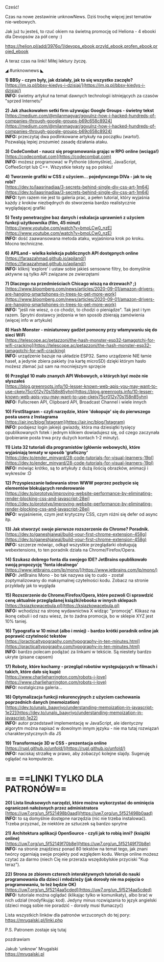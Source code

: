 Cześć!

Czas na nowe zestawinie unknowNews. Dziś trochę więcej jest tematów nie-webowych.

Jak już tu jesteś, to rzuć okiem na świetną promocję od Heliona - 4 ebooki dla Devopsów za pół ceny :)

https://helion.pl/add/3976o/1/devops_ebook,przyld_ebook,profen_ebook,projed_ebook

 

A teraz czas na linki! Miłej lektury życzę.

 

◢ #unknownews ◣


**1) BBSy - czym były, jak działały, jak to się wszystko zaczęło?**  
[https://jm.iq.pl/bbsy-kiedys-i-dzisiaj/](https://jm.iq.pl/bbsy-kiedys-i-dzisiaj/)  
**INFO:** świetny artykuł na temat dawnych technologii istniejących za czasów "sprzed Internetu"  


**2) Jak zhackowałem setki firm używając Google Groups - świetny tekst**  
[https://medium.com/@milanmagyar/ggvulnz-how-i-hacked-hundreds-of-companies-through-google-groups-b69c658c8924](https://medium.com/@milanmagyar/ggvulnz-how-i-hacked-hundreds-of-companies-through-google-groups-b69c658c8924)  
**INFO:** przeczytaj dwa podlinkowane artykuły na początku (warto!). Pozwalają lepiej zrozumieć zasadę działania ataku.  


**3) CodeCombat - naucz się programowania grając w RPG online (wciąga!)**  
[https://codecombat.com](https://codecombat.com)  
**INFO:** możesz programować w Pythonie (domyślnie), JavaScript, CoffeeScript lub C++. Wszystkie teksty są po polsku!  


**4) Tworzenie grafiki w CSS z użyciem... pojedynczego DIVa - jak to się robi?**  
[https://dev.to/laasrinadiaa/3-secrets-behind-single-div-css-art-1m64](https://dev.to/laasrinadiaa/3-secrets-behind-single-div-css-art-1m64)  
**INFO:** tym razem nie jest to galeria prac, a pełen tutorial, który wyjaśnia każdy z kroków niezbędnych do stworzenia bardzo realistycznie wyglądającej grafiki  


**5) Testy penetracyjne baz danych i eskalacja uprawnień z użyciem funkcji użytkownika (film, 45 minut)**  
[https://www.youtube.com/watch?v=bmoLCw0_nzE](https://www.youtube.com/watch?v=bmoLCw0_nzE)  
**INFO:** dość zaawansowana metoda ataku, wyjaśniona krok po kroku. Mocno techniczne.  


**6) APILand - wielka kolekcja publicznych API dostępnych online**  
[https://faraazahmad.github.io/apiland/](https://faraazahmad.github.io/apiland/)  
**INFO:** kliknij 'explore' i ustaw sobie jakieś sensowne filtry, bo domyślnie aktywne są tylko API związane ze zwierzętami  


**7) Dlaczego na przedmieściach Chicago wiszą na drzewach? ;)**  
[https://www.bloomberg.com/news/articles/2020-09-01/amazon-drivers-are-hanging-smartphones-in-trees-to-get-more-work](https://www.bloomberg.com/news/articles/2020-09-01/amazon-drivers-are-hanging-smartphones-in-trees-to-get-more-work)  
**INFO:** "jeśli nie wiesz, o co chodzi, to chodzi o pieniądze". Tak jest i tym razem. Sprytni dostawcy jedzenia w ten sposób zbierają zamówienia (więcej info w artykule)  


**8) Hash Monster - miniaturowy gadżet pomocny przy włamywaniu się do sieci WiFi**  
[https://telescope.ac/petazzoni/the-hash-monster-esp32-tamagotchi-for-wifi-cracking](https://telescope.ac/petazzoni/the-hash-monster-esp32-tamagotchi-for-wifi-cracking)  
**INFO:** urządzenie bazuje na układzie ESP32. Samo urządzenie NIE łamie haseł, a jedynie zbiera pakiety (na kartę microSD) dzięki którym hasło możesz złamać już sam na mocniejszym sprzęcie  


**9) Przegląd 10 mało znanych API Webowych, o których być może nie słyszałeś**  
[https://blog.greenroots.info/10-lesser-known-web-apis-you-may-want-to-use-ckejv75cr012y70s158n85yhn](https://blog.greenroots.info/10-lesser-known-web-apis-you-may-want-to-use-ckejv75cr012y70s158n85yhn)  
**INFO:** Fullscreen API, Clipboard API, Broadcast Channel i wiele innych  


**10) FirstStagram - czyli narzędzie, które 'dokopuje' się do pierwszego posta usera z Instagrama**  
[https://air.inc/blog/1stagram](https://air.inc/blog/1stagram)  
**INFO:** podajesz login jakiejś gwiazdy, która ma dziesiątki tysięcy opublikowanych fotek i jednym klikiem dowiadujesz się, od czego zaczynała (pobieranie posta trwa przy dużych kontach 1-2 minuty).  


**11) Lista 32 tutoriali dla programistów (głównie webowych), które wyjaśniają tematy w sposób 'graficzny'**  
[https://dev.to/ender_minyard/28-code-tutorials-for-visual-learners-19pl](https://dev.to/ender_minyard/28-code-tutorials-for-visual-learners-19pl)  
**INFO:** mówiąc krótko, są to artykuły z dużą ilością obrazków, animacji i wykresów :D  


**12) Przyspieszanie ładowania stron WWW poprzez pozbycie się elementów blokujących renderowanie**  
[https://dev.to/prototyp/improving-website-performance-by-eliminating-render-blocking-css-and-javascript-28ei](https://dev.to/prototyp/improving-website-performance-by-eliminating-render-blocking-css-and-javascript-28ei)  
**INFO:** wyjaśnienie, czym jest krytyczny CSS, czym różni się defer od async itp.  


**13) Jak stworzyć swoje pierwsze rozszerzenie do Chrome? Poradnik.**  
[https://dev.to/ganeshjaiwal/build-your-first-chrome-extension-458g](https://dev.to/ganeshjaiwal/build-your-first-chrome-extension-458g)  
**INFO:** szczerze mówiąc, odkąd wszystkie przeglądarki obsługują webextensions, to ten poradnik działa na Chrome/Firefox/Opera.  


**14) Szukasz dobrego fonta dla swojego IDE? JetBrains opublikowało swoją propozycję 'fonta idealnego'**  
[https://www.jetbrains.com/lp/mono/](https://www.jetbrains.com/lp/mono/)  
**INFO:** JetBrains Mono - bo tak nazywa się to cudo - został zoptymalizowany do maksymalnej czytelności kodu. Zobacz na stronie przykłady jak to wygląda  


**15) Rozszerzenie do Chrome/Firefox/Opera, które pozwoli Ci sprawdzić cenę aktualnie przeglądanej książki/ebooka w innych sklepach**  
[https://ksiazkowacebula.pl](https://ksiazkowacebula.pl)  
**INFO:** wchodzisz na stronę wydawnictwa X widząc "promocję". Klikasz na ikonę cebuli i od razu wiesz, że to żadna promocja, bo w sklepie XYZ jest 10% taniej.  


**16) Typografia w 10 minut (albo i mniej) - bardzo krótki poradnik online jak poprawić czytelność tekstów**  
[https://practicaltypography.com/typography-in-ten-minutes.html](https://practicaltypography.com/typography-in-ten-minutes.html)  
**INFO:** bardzo polecam podążać za linkami w tekście. Są niestety bardzo ukryte (pisane capsem)  


**17) Roboty, które kochamy - przegląd robotów występujących w filmach i takich, które dało się kupić**  
[https://www.charlieharrington.com/robots-i-love](https://www.charlieharrington.com/robots-i-love)  
**INFO:** nostalgiczna galeria...  


**18) Optymalizacja funkcji rekurencyjnych z użyciem cachowania poprzednich danych (memoization)**  
[https://dev.to/unalo_baayriyo/understanding-memoization-in-javascript-1e22](https://dev.to/unalo_baayriyo/understanding-memoization-in-javascript-1e22)  
**INFO:** autor przedstawił implementację w JavaScript, ale identyczny algorytm można napisać w dowolnym innym języku - nie ma tutaj rozwiązań charakterystycznych dla JS  


**19) Transformacje 3D w CSS - prezentacja online**  
[https://rupl.github.io/unfold/](https://rupl.github.io/unfold/)  
**INFO:** naciskaj strzałkę w prawo, aby zobaczyć kolejne slajdy. Sugeruję oglądać na komputerze.  


== **==LINKI TYLKO DLA PATRONÓW==**
 ==

**20) Lista linuksowych narzędzi, które można wykorzystać do ominięcia ograniczeń nałożonych przez administratora**  
[https://uw7.org/un_5f521498b0aad](https://uw7.org/un_5f521498b0aad)  
**INFO:** to są domyślnie dostępne narzędzia (nic nie trzeba instalować). Trzeba przyznać, że niektóre ze sztuczek są bardzo sprytne  


**21) Architektura aplikacji OpenSource - czyli jak to robią inni? (książki online)**  
[https://uw7.org/un_5f52149f70b8e](https://uw7.org/un_5f52149f70b8e)  
**INFO:** na stronie znajdziesz ponad 80 tekstów na temat tego, jak znani twórcy ogarniają swoje projekty pod względem kodu. Wersje online możesz czytać za darmo (niech Cię nie przeraża wszędobylskie przyciski "Kup teraz").  


**22) Strona ze zbiorem czterech interaktywnych tutoriali do nauki programowania dla dzieci i młodzieży (jak dorosły nie ma pojęcia o programowaniu, to też będzie OK)**  
[https://uw7.org/un_5f5214aa5cded](https://uw7.org/un_5f5214aa5cded)  
**INFO:** tutoriale można oglądać (klikając tylko w komunikaty), albo brać w nich udział (modyfikując kod). Jedyny minus rozwiązania to język angielski (dzieci mogą sobie nie poradzić - dorosły musi tłumaczyć)  

 

Lista wszystkich linków dla patronów wrzuconych do tej pory:
https://mrugalski.pl/linki.php

 

P.S. Patronem zostaje się tutaj

 
pozdrawiam

Jakub 'unknow' Mrugalski  
https://mrugalski.pl